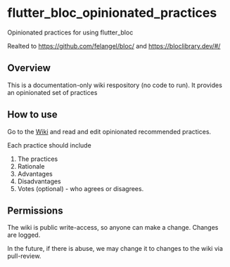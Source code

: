 # flutter_bloc_opinionated_practices
Opinionated practices for using flutter_bloc

Realted to https://github.com/felangel/bloc/ and https://bloclibrary.dev/#/

## Overview
This is a documentation-only wiki respository (no code to run). It provides an opinionated set of practices

## How to use
Go to the [Wiki](https://github.com/chonghorizons/flutter_bloc_opinionated_practices/wiki/Opinionated-%22Recommended%22-Practices-for-flutter_bloc) and read and edit opinionated recommended practices.

Each practice should include
1. The practices
2. Rationale
3. Advantages
4. Disadvantages
5. Votes (optional) - who agrees or disagrees.

## Permissions
The wiki is public write-access, so anyone can make a change. Changes are logged.

In the future, if there is abuse, we may change it to changes to the wiki via pull-review.
